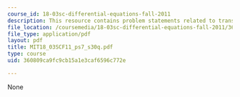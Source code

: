 ```yaml
---
course_id: 18-03sc-differential-equations-fall-2011
description: This resource contains problem statements related to transfer functions.
file_location: /coursemedia/18-03sc-differential-equations-fall-2011/360809ca9fc9cb15a1e3caf6596c772e_MIT18_03SCF11_ps7_s30q.pdf
file_type: application/pdf
layout: pdf
title: MIT18_03SCF11_ps7_s30q.pdf
type: course
uid: 360809ca9fc9cb15a1e3caf6596c772e

---
```

None